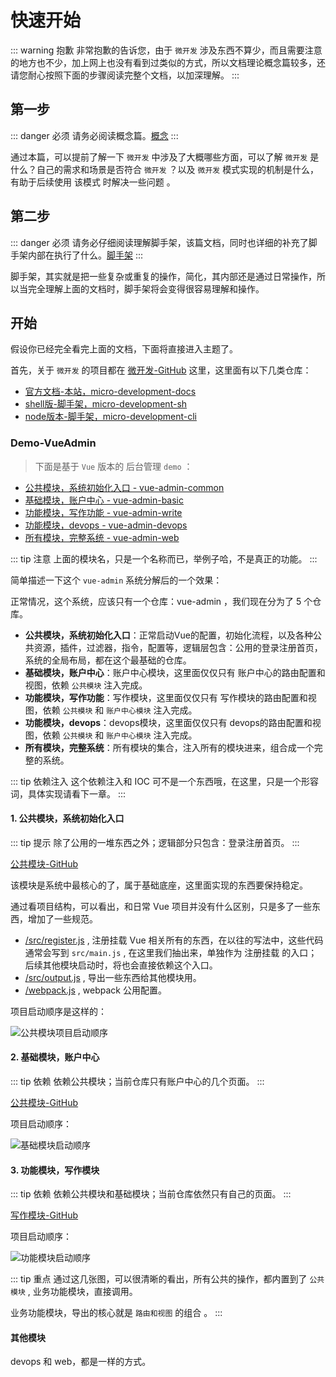 # 快速开始

::: warning 抱歉
非常抱歉的告诉您，由于 `微开发` 涉及东西不算少，而且需要注意的地方也不少，加上网上也没有看到过类似的方式，所以文档理论概念篇较多，还请您耐心按照下面的步骤阅读完整个文档，以加深理解。
:::

## 第一步

::: danger 必须
请务必阅读概念篇。[概念](/concept)
:::

通过本篇，可以提前了解一下 `微开发` 中涉及了大概哪些方面，可以了解  `微开发` 是什么？自己的需求和场景是否符合 `微开发` ？以及  `微开发` 模式实现的机制是什么，有助于后续使用 该模式 时解决一些问题 。


## 第二步


::: danger 必须
请务必仔细阅读理解脚手架，该篇文档，同时也详细的补充了脚手架内部在执行了什么。[脚手架](/cli)
:::

脚手架，其实就是把一些复杂或重复的操作，简化，其内部还是通过日常操作，所以当完全理解上面的文档时，脚手架将会变得很容易理解和操作。

## 开始

假设你已经完全看完上面的文档，下面将直接进入主题了。

首先，关于  `微开发` 的项目都在 [微开发-GitHub](https://github.com/micro-development) 这里，这里面有以下几类仓库：


- [官方文档-本站，micro-development-docs](https://github.com/micro-development/micro-development-docs)
- [shell版-脚手架，micro-development-sh](https://github.com/micro-development/micro-development-sh)
- [node版本-脚手架，micro-development-cli](https://github.com/micro-development/micro-development-cli)

### Demo-VueAdmin

> 下面是基于 `Vue` 版本的 后台管理 `demo` ：

- [公共模块，系统初始化入口 - vue-admin-common](https://github.com/micro-development/vue-admin-common)
- [基础模块，账户中心 - vue-admin-basic](https://github.com/micro-development/vue-admin-basic)
- [功能模块，写作功能 - vue-admin-write](https://github.com/micro-development/vue-admin-write)
- [功能模块，devops - vue-admin-devops](https://github.com/micro-development/vue-admin-devops)
- [所有模块，完整系统 - vue-admin-web](https://github.com/micro-development/vue-admin-web)

::: tip 注意
上面的模块名，只是一个名称而已，举例子哈，不是真正的功能。
:::

简单描述一下这个 `vue-admin` 系统分解后的一个效果：

正常情况，这个系统，应该只有一个仓库：vue-admin ，我们现在分为了 5 个仓库。

- **公共模块，系统初始化入口**：正常启动Vue的配置，初始化流程，以及各种公共资源，插件，过滤器，指令，配置等，逻辑层包含：公用的登录注册首页，系统的全局布局，都在这个最基础的仓库。
- **基础模块，账户中心**：账户中心模块，这里面仅仅只有 账户中心的路由配置和视图，依赖 `公共模块` 注入完成。
- **功能模块，写作功能**：写作模块，这里面仅仅只有 写作模块的路由配置和视图，依赖 `公共模块` 和 `账户中心模块` 注入完成。
- **功能模块，devops**：devops模块，这里面仅仅只有 devops的路由配置和视图，依赖 `公共模块` 和 `账户中心模块` 注入完成。
- **所有模块，完整系统**：所有模块的集合，注入所有的模块进来，组合成一个完整的系统。
  
::: tip 依赖注入
这个依赖注入和 IOC 可不是一个东西哦，在这里，只是一个形容词，具体实现请看下一章。
:::

#### 1. 公共模块，系统初始化入口

::: tip 提示
除了公用的一堆东西之外；逻辑部分只包含：登录注册首页。
:::

[公共模块-GitHub](https://github.com/micro-development/vue-admin-common)

该模块是系统中最核心的了，属于基础底座，这里面实现的东西要保持稳定。

通过看项目结构，可以看出，和日常 Vue 项目并没有什么区别，只是多了一些东西，增加了一些规范。

- [/src/register.js](https://github.com/micro-development/vue-admin-common/blob/master/src/register.js) , 注册挂载 Vue 相关所有的东西，在以往的写法中，这些代码通常会写到 `src/main.js` , 在这里我们抽出来，单独作为  注册挂载 的入口；后续其他模块启动时，将也会直接依赖这个入口。
- [/src/output.js](https://github.com/micro-development/vue-admin-common/blob/master/src/output.js) , 导出一些东西给其他模块用。
- [/webpack.js](https://github.com/micro-development/vue-admin-common/blob/master/webpack.js) , webpack 公用配置。
  
项目启动顺序是这样的：

![公共模块项目启动顺序](https://assets.processon.com/chart_image/5f1bd961e0b34d54dac9f385.png)



#### 2. 基础模块，账户中心

::: tip 依赖
依赖公共模块；当前仓库只有账户中心的几个页面。
:::

[公共模块-GitHub](https://github.com/micro-development/vue-admin-basic)

项目启动顺序：

![基础模块启动顺序](https://assets.processon.com/chart_image/5f1be652637689168e339a77.png)



#### 3. 功能模块，写作模块

::: tip 依赖
依赖公共模块和基础模块；当前仓库依然只有自己的页面。
:::

[写作模块-GitHub](https://github.com/micro-development/vue-admin-write)

项目启动顺序：

![功能模块启动顺序](https://assets.processon.com/chart_image/5f1be9340791291b99664fad.png)

::: tip 重点
通过这几张图，可以很清晰的看出，所有公共的操作，都内置到了 `公共模块` , 业务功能模块，直接调用。

业务功能模块，导出的核心就是 `路由和视图` 的组合 。
:::

#### 其他模块

devops 和 web，都是一样的方式。

